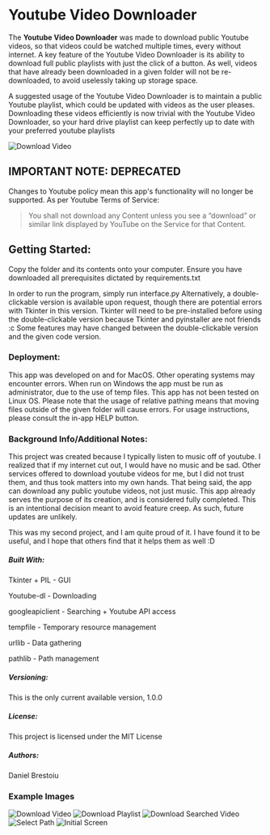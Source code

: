 # Youtube Video Downloader

The **Youtube Video Downloader** was made to download public Youtube videos, so that videos could be watched multiple times, every without internet. 
A key feature of the Youtube Video Downloader is its ability to download full public playlists with just the click of a button.
As well, videos that have already been downloaded in a given folder will not be re-downloaded, to avoid uselessly taking up storage space.

A suggested usage of the Youtube Video Downloader is to maintain a public Youtube playlist, which could be updated with videos as the user pleases.
Downloading these videos efficiently is now trivial with the Youtube Video Downloader, so your hard drive playlist can keep perfectly up to date with your preferred youtube playlists

![Download Video](Example-Screenshots/video_found_youtube_video_downloader.png)

## IMPORTANT NOTE: DEPRECATED
Changes to Youtube policy mean this app's functionality will no longer be supported.
As per Youtube Terms of Service:

> You shall not download any Content unless you see a “download” or similar link displayed by YouTube on the Service for that Content.

## Getting Started:
Copy the folder and its contents onto your computer. 
Ensure you have downloaded all prerequisites dictated by requirements.txt

In order to run the program, simply run interface.py
Alternatively, a double-clickable version is available upon request, though there are potential errors with Tkinter in this version.
Tkinter will need to be pre-installed before using the double-clickable version because Tkinter and pyinstaller are not friends :c
Some features may have changed between the double-clickable version and the given code version.


### Deployment:
This app was developed on and for MacOS. Other operating systems may encounter errors. 
When run on Windows the app must be run as administrator, due to the use of temp files. 
This app has not been tested on Linux OS.
Please note that the usage of relative pathing means that moving files outside of the given folder will cause errors. 
For usage instructions, please consult the in-app HELP button. 


### Background Info/Additional Notes:
This project was created because I typically listen to music off of youtube. I realized that if my internet cut out, I would have no music and be sad.
Other services offered to download youtube videos for me, but I did not trust them, and thus took matters into my own hands. 
That being said, the app can download any public youtube videos, not just music. 
This app already serves the purpose of its creation, and is considered fully completed. This is an intentional decision meant to avoid feature creep. 
As such, future updates are unlikely.

This was my second project, and I am quite proud of it. I have found it to be useful, and I hope that others find that it helps them as well :D


##### Built With:
Tkinter + PIL - GUI

Youtube-dl - Downloading

googleapiclient - Searching + Youtube API access

tempfile - Temporary resource management

urllib - Data gathering

pathlib - Path management

##### Versioning:
This is the only current available version, 1.0.0

##### License: 
This project is licensed under the MIT License

##### Authors:
Daniel Brestoiu

### Example Images
![Download Video](Example-Screenshots/video_found_youtube_video_downloader.png)
![Download Playlist](Example-Screenshots/playlist_found_youtube_video_downloader.png)
![Download Searched Video](Example-Screenshots/search_youtube_video_downloader.png)
![Select Path](Example-Screenshots/path_selection_video_downloader.png)
![Initial Screen](Example-Screenshots/start_screen_youtube_video_downloader.png)
